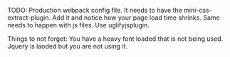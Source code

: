 TODO:
Production webpack config file.
It needs to have the mini-css-extract-plugin.
Add it and notice how your page load time shrinks.
Same needs to happen with js files. Use uglifyjsplugin.

Things to not forget:
        You have a heavy font loaded that is not being used.
        Jquery is laoded but you are not using it.
